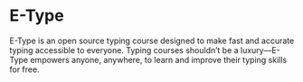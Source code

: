 # E-Type
E-Type is an open source typing course designed to make fast and accurate typing accessible to everyone. Typing courses shouldn’t be a luxury—E-Type empowers anyone, anywhere, to learn and improve their typing skills for free.
